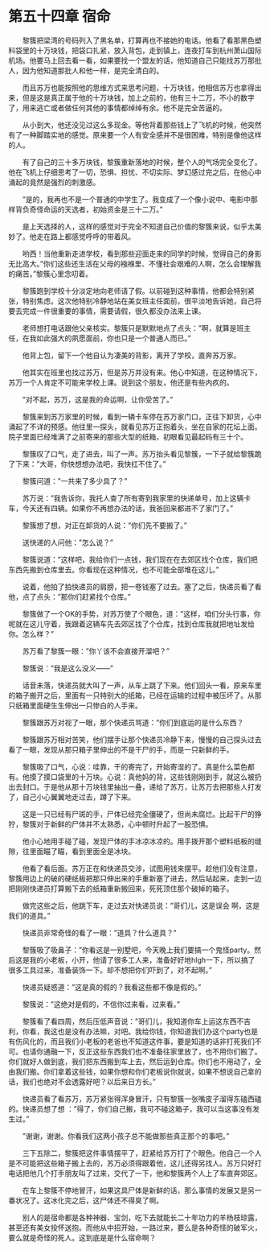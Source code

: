 # 第五十四章 宿命


　　黎簇把梁湾的号码列入了黑名单，打算再也不接她的电话。他看了看那黑色塑料袋里的十万块钱，把袋口扎紧，放入背包，走到镇上，连夜打车到杭州萧山国际机场。他要马上回去看一看，如果要找一个盟友的话，他知道自己只能找苏万那批人，因为他知道那批人和他一样，是完全清白的。

　　而且苏万也能按照他的思维方式来思考问题，十万块钱，他相信苏万也拿得出来，但是这是真正属于他的十万块钱，加上之前的，他有三十二万，不小的数字了，用来逃亡或者做任何其他的事情都绰绰有余。他不是完全苦逼的。

　　从小到大，他还没见过这么多现金。等他背着那些钱上了飞机的时候，他突然有了一种脚踏实地的感觉。原来要一个人有安全感并不是很困难，特别是像他这样的人。

　　有了自己的三十多万块钱，黎簇重新落地的时候，整个人的气场完全变化了。他在飞机上仔细思考了一切，恐惧、担忧、不切实际、梦幻感过完之后，在他心中涌起的竟然是强烈的刺激感。

　　”是的，我再也不是一个普通的中学生了。我变成了一个像小说中、电影中那样背负奇怪命运的天选者，初始资金是三十二万。”

　　是上天选择的人，这样的感觉对于完全不知道自己价值的黎簇来说，似乎太美妙了。他走在路上都感觉呼呼的带着风。

　　哟西！当他重新走进学校，看到那些迎面走来的同学的时候，觉得自己的身影无比高大。”你们这些还生活在父母的襁褓里、不懂社会艰难的人啊，怎么会理解我的痛苦。”黎簇心里念叨着。

　　黎簇跑到学校十分淡定地向老师请了假。以前碰到这种事情，他都会特别紧张，特别焦虑。这次他特别冷静地站在美女班主任面前，很平淡地告诉她，自己将要去完成一件很重要的事情，需要请假，很久都没办法来上课。

　　老师想打电话跟他父亲核实。黎簇只是默默地点了点头：”啊，就算是班主任，在我如此强大的夙愿面前，你也只是一个普通人而已。”

　　他背上包，留下一个他自认为凄美的背影，离开了学校，直奔苏万家。

　　他其实在班里也找过苏万，但是苏万并没有来。他心中知道，在这种情况下，苏万一个人肯定不可能来学校上课。说到这个朋友，他还是有些内疚的。

　　”对不起，苏万，这是我的命运啊，让你受苦了。”

　　黎簇来到苏万家里的时候，看到一辆卡车停在苏万家门口，正往下卸货，心中涌起了不详的预感。他往里一探头，就看见苏万正抱着头，坐在自家的花坛上面。院子里面已经堆满了之前寄来的那些大型的纸箱，初眼看见最起码有三十个。

　　黎簇叹了口气，走了进去，叫了一声。苏万抬头看见黎簇，一下子就给黎簇跪了下来：”大哥，你快想想办法吧，我快扛不住了。”

　　黎簇问道：”一共来了多少具了？”

　　苏万说：”我告诉你，我托人查了所有寄到我家里的快递单号，加上这辆卡车，今天还有四辆。如果你不再想办法的话，我爸回来都进不了家门了。”

　　黎簇想了想，对正在卸货的人说：”你们先不要搬了。”

　　送快递的人问他：”怎么说？”

　　黎簇说道：”这样吧，我给你们一点钱，我们现在在去郊区找个仓库，我们把东西先搬到仓库里去。你看现在这种情况，也不可能全部堆在这儿。”

　　说着，他拍了拍快递员的肩膀，把一卷钱塞了过去。塞了之后，快递员看了看他，点了点头：”那你们赶紧找个仓库。”

　　黎簇做了一个OK的手势，对苏万使了个眼色，道：”这样，咱们分头行事，你呢就在这儿守着，我跟着这辆车先去郊区找了个仓库，找到仓库我就把地址发给你。怎么样？”

　　苏万看了黎簇一眼：”你丫该不会直接开溜吧？”

　　黎簇说：”我是这么没义——”

　　话音未落，快递员就大叫了一声，从车上跳了下来。他们回头一看，原来车里的箱子搬开之后，里面有一只特别大的纸箱，已经在运输的过程中被压坏了。从那只纸箱里面硬生生伸出一只惨白的人手来。

　　黎簇跟苏万对视了一眼，那个快递员骂道：”你们到底运的是什么东西？

　　黎簇跟苏万相对苦笑，他们摆手让那个快递员冷静下来，慢慢的自己探头过去看了一眼，发现从那只箱子里伸出的不是干尸的手，而是一只新鲜的手。

　　黎簇吸了口气，心说：哇靠，干的寄完了，开始寄湿的了。真是什么菜色都有。他摸了摸口袋里的十万块。心说：真他妈的背，这些钱刚刚到手，就这么被扔出去封口。于是他从那十万块钱里抽出一叠，递给了苏万，让苏万去把那些人打发了，自己小心翼翼地走过去，蹲了下来。

　　这是一只已经有尸斑的手，尸体已经完全僵硬了，但尚未腐烂。比起干尸的狰狞，黎簇对于新鲜的尸体并不太熟悉，心中顿时升起了一股恐惧。

　　他小心地用手碰了碰，发现尸体的手冰凉冰凉的。用手拨开那个塑料纸板的缝隙，往里面瞄了瞄，看到里面全是冰块。

　　他看了看后面。苏万正在和快递员交涉，试图用钱来摆平。趁他们没有注意，黎簇用边上的破的硬纸板把那只伸出来的手重新塞了进去，然后站起来，走到一边把刚刚快递员打算搬下去的纸箱重新搬回来，死死顶住那个破掉的箱子。

　　做完这些之后，他跳下车，走过去对快递员说：”哥们儿，这是误会 啊，这是我们的道具。”

　　快递员非常奇怪的看了一眼：”道具？什么道具？”

　　黎簇吸了吸鼻子：”你看这是一别墅吧，今天晚上我们要搞一个鬼怪party。然后这是我的小老板，小开，他请了很多工人来，准备好好地hⅠgh一下，所以搞了很多工具过来，准备装饰一下。却不想把你们吓到了，对不起啊。”

　　快递员疑惑道：”这是真的假的？我看这些都不像是假的。”

　　黎簇说：”这绝对是假的，不信你过来看，过来看。”

　　黎簇看了看四周，然后压低声音说：”哥们儿，我知道你车上运这东西不吉利，你看，我这也是没有办法嘛，对吧。我给你钱，你知道我们办这个party也是有伤风化的，而且我们小老板的老爸也不知道这件事，要是知道的话非打死我们不可。也请你通融一下，反正这些东西我们也不准备往家里放了，也不用你们搬了。你们就好人做到底，我们把东西搬到车上去，然后运到仓库。你们也不用动了，全由我们搬。你们拿着这些钱，如果你想和你们老板说你就说，如果不想说自己拿的话，我们也绝对不会透露好吧？以后来日方长。”

　　快递员看了看苏万，苏万紧张得浑身冒汗，只有黎簇一张嘴皮子溜得东磕西磕的。快递员想了想 ：”得了，你们自己搬，我可不碰这箱子，我可以当这事没有发生过。”

　　”谢谢，谢谢。你看我们这两小孩子总不能做那些真正那个的事吧。”

　　三下五除二，黎簇把这件事情摆平了，赶紧给苏万打了个眼色。他自己一个人是不可能把这些箱子搬上去的，苏万必须得跟着他，这儿还得另找人。苏万只好打电话把他几个打手朋友叫了过来，交代了一下，他和黎簇两个人上了车直奔郊区。

　　在车上黎簇不停地冒汗，如果这具尸体是新鲜的话，那么事情的发展又是另一番状况了。这冰化完之后，这尸体还不得臭了啊。

　　别人的是宿命都是各种神器、宝剑，吃下去就能长二十年功力的羊杨枝琼露，甚至还有美女投怀送抱。而他从中招开始，一路过来，要么是各种奇怪的破军火，要么就是奇怪的死人。这到底是是什么宿命啊？

